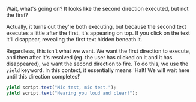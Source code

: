 Wait, what's going on? It looks like the second direction executed, but not the first?

Actually, it turns out they're both executing, but because the second text executes a little after the first, it's appearing on top. If you click on the text it'll disappear, revealing the first text hidden beneath it.

Regardless, this isn't what we want. We want the first direction to execute, and then after it's resolved (eg. the user has clicked on it and it has disappeared), we want the second direction to fire. To do this, we use the `yield` keyword. In this context, it essentially means 'Halt! We will wait here until this direction completes!'

```js
yield script.text("Mic test, mic test.");
yield script.text("Hearing you loud and clear!");
```
